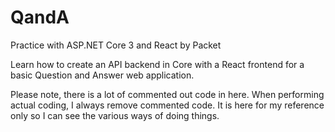 # QandA
Practice with ASP.NET Core 3 and React by Packet

Learn how to create an API backend in Core with a React frontend for a basic Question and Answer web application.

Please note, there is a lot of commented out code in here.
When performing actual coding, I always remove commented code. It is here for my reference only so I can see the various ways of doing things.
